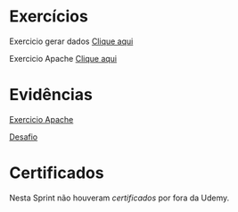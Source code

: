 # Exercícios

Exercicio gerar dados [Clique aqui](../Sprint%208/Exercicios/exerciciogerardados/)

Exercicio Apache [Clique aqui](../Sprint%208/Exercicios/exercicioapachespark/)


# Evidências

[Exercicio Apache](../Sprint%208/Evidencias/exercicioapachespark/)

[Desafio](../Sprint%208/Evidencias/)

# Certificados

Nesta Sprint não houveram *certificados* por fora da Udemy.